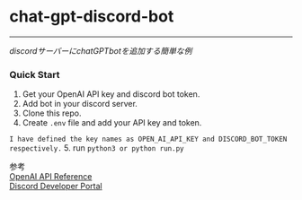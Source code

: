 # chat-gpt-discord-bot

---
_discordサーバーにchatGPTbotを追加する簡単な例_

### Quick Start
1. Get your OpenAI API key and discord bot token.
2. Add bot in your discord server.
3. Clone this repo.
4. Create `.env` file and add your API key and token.

```I have defined the key names as OPEN_AI_API_KEY and DISCORD_BOT_TOKEN respectively.```
5. run `python3 or python run.py`


参考<br/>
[OpenAI API Reference](https://platform.openai.com/docs/api-reference/introduction)<br/>
[Discord Developer Portal](https://discord.com/developers/applications)